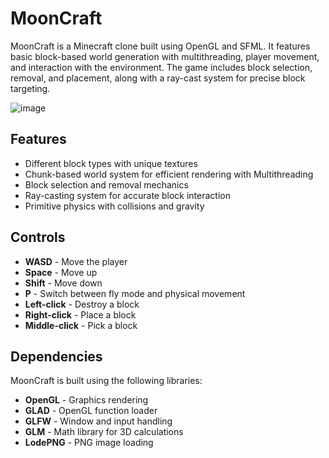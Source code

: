 # MoonCraft

MoonCraft is a Minecraft clone built using OpenGL and SFML. It features basic block-based world generation with multithreading, player movement, and interaction with the environment. The game includes block selection, removal, and placement, along with a ray-cast system for precise block targeting.

![image](https://github.com/user-attachments/assets/cb28258d-6dd6-4499-8eb8-376e2bcab960)


## Features
- Different block types with unique textures
- Chunk-based world system for efficient rendering with Multithreading
- Block selection and removal mechanics
- Ray-casting system for accurate block interaction
- Primitive physics with collisions and gravity


## Controls
- **WASD** - Move the player
- **Space** - Move up
- **Shift** - Move down
- **P** - Switch between fly mode and physical movement
- **Left-click** - Destroy a block
- **Right-click** - Place a block
- **Middle-click** - Pick a block

## Dependencies
MoonCraft is built using the following libraries:
- **OpenGL** - Graphics rendering
- **GLAD** - OpenGL function loader
- **GLFW** - Window and input handling
- **GLM** - Math library for 3D calculations
- **LodePNG** - PNG image loading



